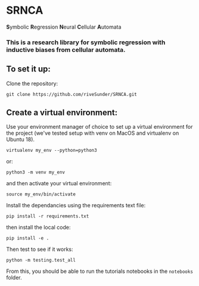 # SRNCA
**S**ymbolic **R**egression **N**eural **C**ellular **A**utomata
### This is a research library for symbolic regression with inductive biases from cellular automata.

## To set it up:

Clone the repository:

```
git clone https://github.com/riveSunder/SRNCA.git
```

## Create a virtual environment:
Use your environment manager of choice to set up a virtual environment for the project (we've tested setup with venv on MacOS and virtualenv on Ubuntu 18).

```
virtualenv my_env --python=python3
```

or:

```
python3 -m venv my_env
```

and then activate your virtual environment:

```
source my_env/bin/activate
```

Install the dependancies using the requirements text file:

```
pip install -r requirements.txt
```

then install the local code:

```
pip install -e .
```

Then test to see if it works:

```
python -m testing.test_all
```

From this, you should be able to run the tutorials notebooks in the `notebooks` folder.
